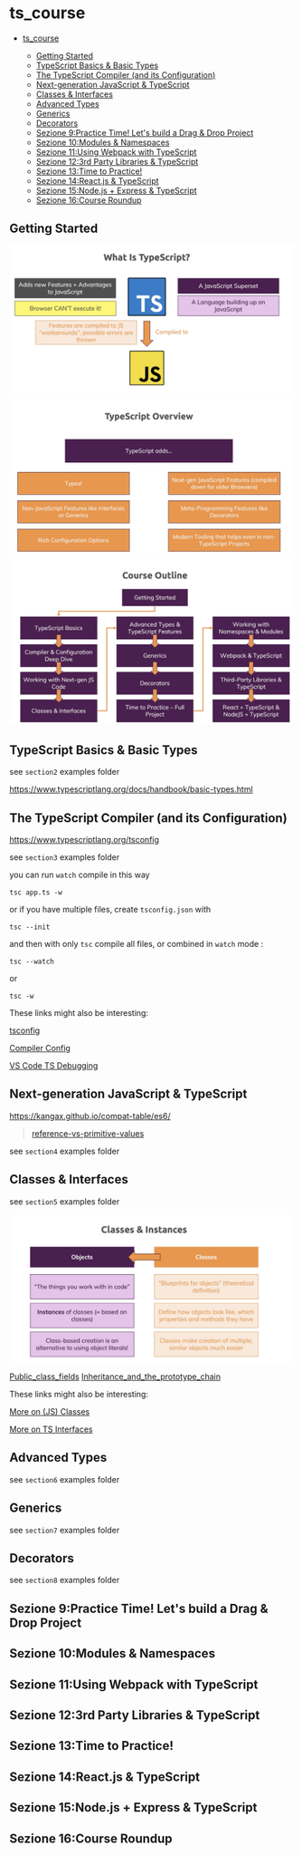 # ts_course

- [ts_course](#ts_course)

  - [Getting Started](#getting-started)
  - [TypeScript Basics & Basic Types](#typescript-basics--basic-types)
  - [The TypeScript Compiler (and its Configuration)](#the-typescript-compiler-and-its-configuration)
  - [Next-generation JavaScript & TypeScript](#next-generation-javascript--typescript)
  - [Classes & Interfaces](#classes--interfaces)
  - [Advanced Types](#advanced-types)
  - [Generics](#generics)
  - [Decorators](#decorators)
  - [Sezione 9:Practice Time! Let's build a Drag & Drop Project](#sezione-9practice-time-lets-build-a-drag--drop-project)
  - [Sezione 10:Modules & Namespaces](#sezione-10modules--namespaces)
  - [Sezione 11:Using Webpack with TypeScript](#sezione-11using-webpack-with-typescript)
  - [Sezione 12:3rd Party Libraries & TypeScript](#sezione-123rd-party-libraries--typescript)
  - [Sezione 13:Time to Practice!](#sezione-13time-to-practice)
  - [Sezione 14:React.js & TypeScript](#sezione-14reactjs--typescript)
  - [Sezione 15:Node.js + Express & TypeScript](#sezione-15nodejs--express--typescript)
  - [Sezione 16:Course Roundup](#sezione-16course-roundup)

## Getting Started

![](image/whyts.png)
![](image/2020-08-24-10-14-05.png)
![](image/2020-08-24-10-19-37.png)

## TypeScript Basics & Basic Types

see `section2` examples folder

https://www.typescriptlang.org/docs/handbook/basic-types.html

## The TypeScript Compiler (and its Configuration)

https://www.typescriptlang.org/tsconfig

see `section3` examples folder

you can run `watch` compile in this way

```
tsc app.ts -w
```

or if you have multiple files, create `tsconfig.json` with

```
tsc --init
```

and then with only `tsc` compile all files, or combined in `watch` mode :

```
tsc --watch
```

or

```
tsc -w
```

These links might also be interesting:

[tsconfig](https://www.typescriptlang.org/docs/handbook/tsconfig-json.html)

[Compiler Config](https://www.typescriptlang.org/docs/handbook/compiler-options.html)

[VS Code TS Debugging](https://code.visualstudio.com/docs/typescript/typescript-debugging)

## Next-generation JavaScript & TypeScript

https://kangax.github.io/compat-table/es6/

> [reference-vs-primitive-values](https://academind.com/learn/javascript/reference-vs-primitive-values/)

see `section4` examples folder

## Classes & Interfaces

see `section5` examples folder

![](2020-08-24-15-27-49.png)

[Public_class_fields](https://developer.mozilla.org/en-US/docs/Web/JavaScript/Reference/Classes/Public_class_fields)
[Inheritance_and_the_prototype_chain](https://developer.mozilla.org/en-US/docs/Web/JavaScript/Inheritance_and_the_prototype_chain)

These links might also be interesting:

[More on (JS) Classes](https://developer.mozilla.org/en-US/docs/Web/JavaScript/Reference/Classes)

[More on TS Interfaces](https://www.typescriptlang.org/docs/handbook/interfaces.html)

## Advanced Types

see `section6` examples folder

<!-- 0 / 12|52 min -->

## Generics

see `section7` examples folder

<!-- 0 / 12|52 min -->

## Decorators

see `section8` examples folder

<!-- 0 / 16|1 h 17 min -->

## Sezione 9:Practice Time! Let's build a Drag & Drop Project

<!-- 0 / 20|2 h 41 min -->

## Sezione 10:Modules & Namespaces

<!-- 0 / 11|50 min -->

## Sezione 11:Using Webpack with TypeScript

<!-- 0 / 9|33 min -->

## Sezione 12:3rd Party Libraries & TypeScript

<!-- 0 / 7|30 min -->

## Sezione 13:Time to Practice!

<!-- 0 / 8|27 min -->

## Sezione 14:React.js & TypeScript

<!-- 0 / 13|45 min -->

## Sezione 15:Node.js + Express & TypeScript

<!-- 0 / 9|43 min -->

## Sezione 16:Course Roundup

<!-- 0 / 1|3 min -->
